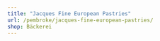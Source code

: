 ```yaml
---
title: "Jacques Fine European Pastries"
url: /pembroke/jacques-fine-european-pastries/
shop: Bäckerei
---
```

